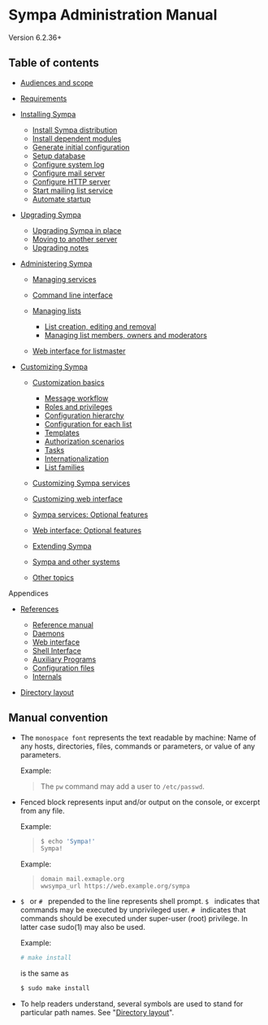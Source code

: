 Sympa Administration Manual
===========================

Version 6.2.36+

Table of contents
-----------------

  - [Audiences and scope](scope.md)
  - [Requirements](requirements.md)
  - [Installing Sympa](install.md)

      - [Install Sympa distribution](install/install-sympa-distribution.md)
      - [Install dependent modules](install/install-dependent-modules.md)
      - [Generate initial configuration](install/generate-initial-configuration.md)
      - [Setup database](install/setup-database.md)
      - [Configure system log](install/configure-system-log.md)
      - [Configure mail server](install/configure-mail-server.md)
      - [Configure HTTP server](install/configure-http-server.md)
      - [Start mailing list service](install/start-mailing-list-service.md)
      - [Automate startup](install/automate-startup.md)

  - [Upgrading Sympa](upgrade.md)

      - [Upgrading Sympa in place](upgrade/in-place.md)
      - [Moving to another server](upgrade/move.md)
      - [Upgrading notes](upgrade/notes.md)

  - [Administering Sympa](admin.md)

      - [Managing services](admin/services.md)
      - [Command line interface](admin/cli.md)
      - [Managing lists](admin/list.md)

          - [List creation, editing and removal](admin/list-creation.md)
          - [Managing list members, owners and moderators](admin/list-members.md)

      - [Web interface for listmaster](admin/web-interface.md)

  - [Customizing Sympa](customize.md)

      - [Customization basics](customize.md#customization-basics)

          - [Message workflow](customize/basics-workflow.md)
          - [Roles and privileges](customize/basics-roles.md)
          - [Configuration hierarchy](customize/basics-configuration.md)
          - [Configuration for each list](customize/basics-list-config.md)
          - [Templates](customize/basics-templates.md)
          - [Authorization scenarios](customize/basics-scenarios.md)
          - [Tasks](customize/basics-tasks.md)
          - [Internationalization](customize/basics-i18n.md)
          - [List families](customize/basics-families.md)

      - [Customizing Sympa services](customize.md#customizing-sympa-services)
      - [Customizing web interface](customize.md#customizing-web-interface)
      - [Sympa services: Optional features](customize.md#sympa-services-optional-features)
      - [Web interface: Optional features](customize.md#web-interface-optional-features)
      - [Extending Sympa](customize.md#extending-sympa)
      - [Sympa and other systems](customize.md#sympa-and-other-systems)
      - [Other topics](customize.md#other-topics)

Appendices

  - [References](man/sympa_toc.1.md)

      - [Reference manual](man/sympa_toc.1.md#reference-manual)
      - [Daemons](man/sympa_toc.1.md#daemons)
      - [Web interface](man/sympa_toc.1.md#web-interface)
      - [Shell Interface](man/sympa_toc.1.md#shell-interface)
      - [Auxiliary Programs](man/sympa_toc.1.md#auxiliary-programs)
      - [Configuration files](man/sympa_toc.1.md#configuration-files)
      - [Internals](man/sympa_toc.1.md#internals)

  - [Directory layout](layout.md)

Manual convention
-----------------

  * The ``monospace font`` represents the text readable by machine:
    Name of any hosts, directories, files, commands or parameters,
    or value of any parameters.

    Example:
    > The ``pw`` command may add a user to ``/etc/passwd``.

  * Fenced block represents input and/or output on the console,
    or excerpt from any file.

    Example:
    > ```bash
    > $ echo 'Sympa!'
    > Sympa!
    > ```

    Example:
    > ```
    > domain mail.exmaple.org
    > wwsympa_url https://web.example.org/sympa
    > ```

  * ``$ `` or ``# `` prepended to the line represents shell prompt.
    ``$ `` indicates that commands may be executed by unprivileged user.
    ``# `` indicates that commands should be executed under super-user (root)
    privilege.  In latter case sudo(1) may also be used.

    Example:
    ```bash
    # make install
    ```

    is the same as
    ```bash
    $ sudo make install
    ```

  * To help readers understand, several symbols are used to stand for
    particular path names.  See "[Directory layout](layout.md)".

